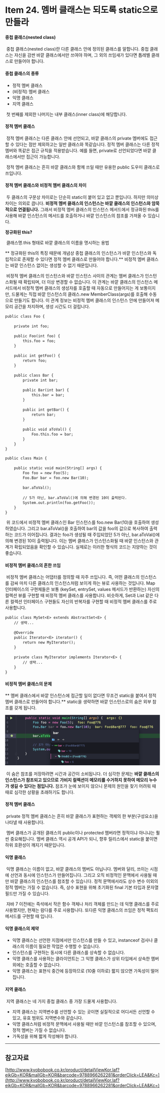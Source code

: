 # Item 24. 멤버 클래스는 되도록 static으로 만들라

#### 중첩 클래스(nested class)

 중첩 클래스(nested class)란 다른 클래스 안에 정의된 클래스를 말합니다. 중첩 클래스는 자신을 감싼 바깥 클래스에서만 쓰여야 하며, 그 외의 쓰임새가 있다면 톱레벨 클래스로 만들어야 합니다.

#### 중첩 클래스의 종류

-   정적 멤버 클래스
-   (비정적) 멤버 클래스
-   익명 클래스
-   지역 클래스

 첫 번째를 제외한 나머지는 내부 클래스(inner class)에 해당합니다.

#### 정적 멤버 클래스

 정적 멤버 클래스는 다른 클래스 안에 선언되고, 바깥 클래스의 private 멤버에도 접근할 수 있다는 점만 제외하고는 일반 클래스와 똑같습니다. 정적 멤버 클래스는 다른 정적 멤버와 똑같은 접근 규칙을 적용받습니다. 예를 들면, private로 선언되었다면 바깥 클래스에서만 접근이 가능합니다.

 정적 멤버 클래스는 흔히 바깥 클래스와 함께 쓰일 때만 유용한 public 도우미 클래스로 쓰입니다.

#### 정적 멤버 클래스와 비정적 멤버 클래스의 차이

 두 클래스의 구문상 차이로는 단순히 static이 붙어 있고 없고 뿐입니다. 하지만 의미상 차이는 의외로 큽니다. **비정적 멤버 클래스의 인스턴스는 바깥 클래스의 인스턴스와 암묵적으로 연결됩니다.** 그래서 비정적 멤버 클래스의 인스턴스 메서드에서 정규화된 this를 사용해 바깥 인스턴스의 메서드를 호출하거나 바깥 인스턴스의 참조를 가져올 수 있습니다.

**정규화된 this?**

 클래스명.this 형태로 바깥 클래스의 이름을 명시하는 용법

** 정규화된 this의 특징 때문에 개념상 중첩 클래스의 인스턴스가 바깥 인스턴스와 독립적으로 존재할 수 있다면 정적 멤버 클래스로 만들어야 합니다.** 비정적 멤버 클래스는 바깥 인스턴스 없이는 생성할 수 없기 때문입니다.

 비정적 멤버 클래스의 인스턴스와 바깥 인스턴스 사이의 관계는 멤버 클래스가 인스턴스화될 때 확립되며, 더 이상 변경할 수 없습니다. 이 관계는 바깥 클래스의 인스턴스 메서드에서 비정적 멤버 클래스의 생성자를 호출할 때 자동으로 만들어지는 게 보통이지만, 드물게는 직접 바깥 인스턴스의 클래스.new MemberClass(args)를 호출해 수동으로 만들기도 합니다. 이 관계 정보는 비정적 멤버 클래스의 인스턴스 안에 만들어져 메모리 공간을 차지하며, 생성 시간도 더 걸립니다.

```
public class Foo {

    private int foo;

    public Foo(int foo) {
        this.foo = foo;
    }

    public int getFoo() {
        return foo;
    }

    public class Bar {
        private int bar;

        public Bar(int bar) {
            this.bar = bar;
        }

        public int getBar() {
            return bar;
        }

        public void aToVal() {
            Foo.this.foo = bar;
        }
    }
}

```

```
public class Main {

    public static void main(String[] args) {
        Foo foo = new Foo(5);
        Foo.Bar bar = foo.new Bar(10);

        bar.aToVal();
        
        // 5가 아닌, bar.aToVal()에 의해 변경된 10이 출력된다.
        System.out.println(foo.getFoo());
    }
}

```

 위 코드에서 비정적 멤버 클래스인 Bar 인스턴스를 foo.new Bar(10)을 호출하여 생성하였습니다. 그리고 bar.aToVal()을 호출하여 bar의 값을 foo의 값으로 복사하여 출력하는 코드가 이어집니다. 결과는 foo가 생성될 때 주입되었던 5가 아닌, bar.aToVal()에 의해 변경된 10이 출력됩니다. 이는 멤버 클래스가 인스턴스화될 때 바깥 인스턴스와 관계가 확립되었음을 확인할 수 있습니다. 실제로는 이러한 형식의 코드는 지양하는 것이 좋습니다.

#### 비정적 멤버 클래스의 흔한 쓰임

 비정적 멤버 클래스는 어댑터를 정의할 때 자주 쓰입니다. 즉, 어떤 클래스의 인스턴스를 감싸 마치 다른 클래스의 인스턴스처럼 보이게 하는 뷰로 사용하는 것입니다. Map 인터페이스의 구현체들은 보통 (keySet, entrySet, values 메서드가 반환하는) 자신의 컬렉션 뷰를 구현할 때 비정적 멤버 클래스를 사용합니다. 비슷하게, Set과 List 같은 다른 컬렉션 인터페이스 구현들도 자신의 반복자를 구현할 때 비정적 멤버 클래스를 주로 사용합니다.

```
public class MySet<E> extends AbstractSet<E> {
    // 생략...
    
    @Override
    public Iterator<E> iterator() {
        return new MyIterator();
    }
    
    private class MyIterator implements Iterator<E> {
        // 생략...
    }
}

```

#### 비정적 멤버 클래스의 문제

** 멤버 클래스에서 바깥 인스턴스에 접근할 일이 없다면 무조건 static을 붙여서 정적 멤버 클래스로 만들어야 합니다.** static을 생략하면 바깥 인스턴스로의 숨은 외부 참조를 갖게 됩니다.

![Non static MemberClass](./images/nonstatic_member_class.png)

 이 숨은 참조를 저장하려면 시간과 공간이 소비됩니다. 더 심각한 문제는 **바깥 클래스의 인스턴스가 참조되고 있으므로** **가비지 컬렉션이 메모리를 수거하지 못하여 메모리 누수가 생길 수 있다는 점입니다.** 참조가 눈에 보이지 않으니 문제의 원인을 찾기 어려워 때때로 심각한 상황을 초래하기도 합니다.

#### 정적 멤버 클래스

 private 정적 멤버 클래스는 흔히 바깥 클래스가 표현하는 객체의 한 부분(구성요소)을 나타낼 때 사용합니다.

 멤버 클래스가 공개된 클래스의 public이나 protected 멤버라면 정적이냐 아니냐는 훨씬 중요해집니다. 멤버 클래스 역시 공개 API가 되니, 향후 릴리스에서 static을 붙이면 하위 호환성이 깨지기 때문입니다.

#### 익명 클래스

 익명 클래스는 이름이 없고, 바깥 클래스의 멤버도 아닙니다. 멤버와 달리, 쓰이는 시점에 선언과 동시에 인스턴스가 만들어집니다. 그리고 오직 비정적인 문맥에서 사용될 때만 바깥 클래스의 인스턴스를 참조할 수 있습니다. 정적 문맥에서라도 상수 변수 이외의 정적 멤버는 가질 수 없습니다. 즉, 상수 표현을 위해 초기화된 final 기본 타입과 문자열 필드만 가질 수 있습니다.

 자바 7 이전에는 즉석에서 작은 함수 객체나 처리 객체를 만드는 데 익명 클래스를 주로 사용했지만, 현재는 람다를 주로 사용합니다. 또다른 익명 클래스의 쓰임은 정적 팩토리 메서드를 구현할 때 입니다.

#### 익명 클래스의 제약

-   익명 클래스는 선언한 지점에서만 인스턴스를 만들 수 있고, instanceof 검사나 클래스의 이름이 필요한 작업은 수행할 수 없습니다.
-   인스턴스를 구현하는 동시에 다른 클래스를 상속할 수 없습니다.
-   익명 클래스를 사용하는 클라이언트는 그 익명 클래스가 상위 타입에서 상속한 멤버 외에는 호출할 수 없습니다.
-   익명 클래스는 표현식 중간에 등장하므로 (10줄 이하로) 짧지 않으면 가독성이 떨어집니다.

#### 지역 클래스

 지역 클래스는 네 가지 중첩 클래스 중 가장 드물게 사용합니다.

-   지역 클래스는 지역변수를 선언할 수 있는 곳이면 실질적으로 어디서든 선언할 수 있고, 유효 범위도 지역변수와 같습니다.
-   익명 클래스처럼 비정적 문맥에서 사용될 때만 바깥 인스턴스를 참조할 수 있으며, 정적 멤버는 가질 수 없습니다.
-   가독성을 위해 짧게 작성해야 합니다.

---

## 참고자료

[http://www.kyobobook.co.kr/product/detailViewKor.laf?ejkGb=KOR&mallGb=KOR&barcode=9788966262281&orderClick=LEA&Kc=](http://www.kyobobook.co.kr/product/detailViewKor.laf?ejkGb=KOR&mallGb=KOR&barcode=9788966262281&orderClick=LEA&Kc=)
